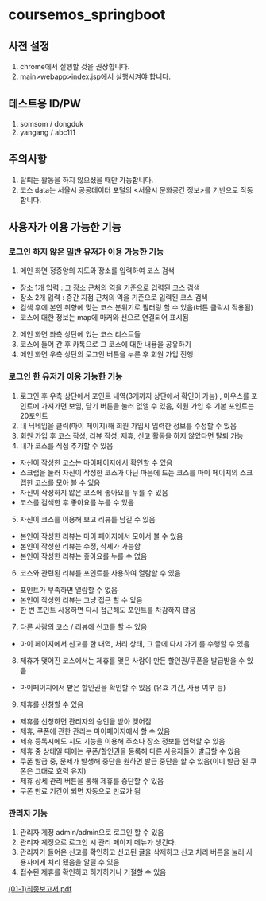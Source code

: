 # coursemos_springboot 

## 사전 설정
1. chrome에서 실행할 것을 권장합니다.
2.  main>webapp>index.jsp에서 실행시켜야 합니다.

## 테스트용 ID/PW
1. somsom / dongduk
2. yangang / abc111

## 주의사항
1. 탈퇴는 활동을 하지 않으셨을 때만 가능합니다.
2. 코스 data는 서울시 공공데이터 포털의 <서울시 문화공간 정보>를 기반으로 작동합니다.


## 사용자가 이용 가능한 기능
### 로그인 하지 않은 일반 유저가 이용 가능한 기능
1. 메인 화면 정중앙의 지도와 장소를 입력하여 코스 검색
 * 장소 1개 입력 : 그 장소 근처의 역을 기준으로 입력된 코스 검색
 * 장소 2개 입력 : 중간 지점 근처의 역을 기준으로 입력된 코스 검색
 * 검색 후에 본인 취향에 맞는 코스 분위기로 필터링 할 수 있음(버튼 클릭시 적용됨)
 * 코스에 대한 정보는 map에 마커와 선으로 연결되어 표시됨
2. 메인 화면 좌측 상단에 있는 코스 리스트들
3. 코스에 들어 간 후 카톡으로 그 코스에 대한 내용을 공유하기
4. 메인 화면 우측 상단의 로그인 버튼을 누른 후 회원 가입 진행

### 로그인 한 유저가 이용 가능한 기능
1. 로그인 후 우측 상단에서 포인트 내역(3개까지 상단에서 확인이 가능) , 마우스를 포인트에 가져가면 보임, 닫기 버튼을 눌러 없앨 수 있음, 회원 가입 후 기본 포인트는 20포인트
2. 내 닉네임을 클릭(마이 페이지)해 회원 가입시 입력한 정보를 수정할 수 있음
3. 회원 가입 후 코스 작성, 리뷰 작성, 제휴, 신고 활동을 하지 않았다면 탈퇴 가능
4. 내가 코스를 직접 추가할 수 있음
 * 자신이 작성한 코스는 마이페이지에서 확인할 수 있음 
 * 스크랩을 눌러 자신이 작성한 코스가 아닌 마음에 드는 코스를 마이 페이지의 스크랩한 코스를 모아 볼 수 있음
 * 자신이 작성하지 않은 코스에 좋아요를 누를 수 있음
 * 코스를 검색한 후 좋아요를 누를 수 있음
5. 자신이 코스를 이용해 보고 리뷰를 남길 수 있음
 * 본인이 작성한 리뷰는 마이 페이지에서 모아서 볼 수 있음
 * 본인이 작성한 리뷰는 수정, 삭제가 가능함
 * 본인이 작성한 리뷰는 좋아요를 누를 수 없음
6. 코스와 관련된 리뷰를 포인트를 사용하여 열람할 수 있음 
 * 포인트가 부족하면 열람할 수 없음 
 * 본인이 작성한 리뷰는 그냥 접근 할 수 있음
 * 한 번 포인트 사용하면 다시 접근해도 포인트를 차감하지 않음
7. 다른 사람의 코스 / 리뷰에 신고를 할 수 있음
 * 마이 페이지에서 신고를 한 내역, 처리 상태, 그 글에 다시 가기 를 수행할 수 있음
8. 제휴가 맺어진 코스에서는 제휴를 맺은 사람이 만든 할인권/쿠폰을 발급받을 수 있음
 * 마이페이지에서 받은 할인권을 확인할 수 있음 (유효 기간, 사용 여부 등)
9. 제휴를 신쳥할 수 있음
 * 제휴를 신청하면 관리자의 승인을 받아 맺어짐
 * 제휴, 쿠폰에 관한 관리는 마이페이지에서 할 수 있음
 * 제휴 등록시에도 지도 기능을 이용해 주소나 장소 정보를 입력할 수 있음
 * 제휴 중 상태일 때에는 쿠폰/할인권을 등록해 다른 사용자들이 발급할 수 있음
 * 쿠폰 발급 중, 문제가 발생해 중단을 원하면 발급 중단을 할 수 있음(이미 발급 된 쿠폰은 그대로 효력 유지)
 * 제휴 상세 관리 버튼을 통해 제휴를 중단할 수 있음
 * 쿠폰 만료 기간이 되면 자동으로 만료가 됨
 
 ### 관리자 기능
 1. 관리자 계정 admin/admin으로 로그인 할 수 있음
 2. 관리자 계정으로 로그인 시 관리 페이지 메뉴가 생긴다.
 3. 관리자가 들어온 신고를 확인하고 신고된
 글을 삭제하고 신고 처리 버튼을 눌러 사용자에게 처리 됐음을 알릴 수 있음
 4. 접수된 제휴를 확인하고 허가하거나 거절할 수 있음
  
 
 [(01-1)최종보고서.pdf](https://github.com/RainingCodes/coursemos_springboot/files/8934958/01-1.pdf)
